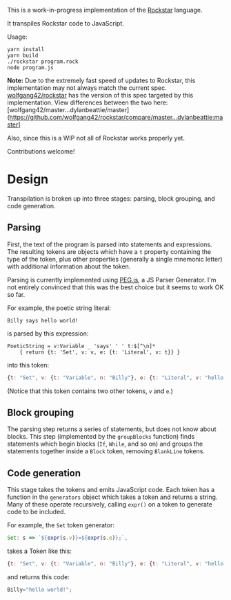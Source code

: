 This is a work-in-progress implementation of the [Rockstar](https://github.com/dylanbeattie/rockstar) language.

It transpiles Rockstar code to JavaScript.

Usage:
```
yarn install
yarn build
./rockstar program.rock
node program.js
```

**Note:** Due to the extremely fast speed of updates to Rockstar, this implementation may not always match the current spec. [wolfgang42/rockstar](https://github.com/wolfgang42/rockstar) has the version of this spec targeted by this implementation. View differences between the two here: [wolfgang42/master...dylanbeattie/master](https://github.com/wolfgang42/rockstar/compare/master...dylanbeattie:master]

Also, since this is a WIP not all of Rockstar works properly yet.

Contributions welcome!

# Design
Transpilation is broken up into three stages: parsing, block grouping, and code generation.

## Parsing
First, the text of the program is parsed into statements and expressions. The resulting tokens are objects which have a `t` property containing the type of the token, plus other properties (generally a single mnemonic letter) with additional information about the token.

Parsing is currently implemented using [PEG.js](https://pegjs.org/), a JS Parser Generator. I'm not entirely convinced that this was the best choice but it seems to work OK so far.

For example, the poetic string literal:
```
Billy says hello world!
```
is parsed by this expression:
```
PoeticString = v:Variable _ 'says' ' ' t:$[^\n]*
	{ return {t: 'Set', v: v, e: {t: 'Literal', v: t}} }
```
into this token:
```javascript
{t: "Set", v: {t: "Variable", n: "Billy"}, e: {t: "Literal", v: "hello world!"}}
```
(Notice that this token contains two other tokens, `v` and `e`.)

## Block grouping
The parsing step returns a series of statements, but does not know about blocks. This step (implemented by the `groupBlocks` function) finds statements which begin blocks (`If`, `While`, and so on) and groups the statements together inside a `Block` token, removing `BlankLine` tokens.

## Code generation
This stage takes the tokens and emits JavaScript code. Each token has a function in the `generators` object which takes a token and returns a string. Many of these operate recursively, calling `expr()` on a token to generate code to be included.

For example, the `Set` token generator:
```javascript
Set: s => `${expr(s.v)}=${expr(s.e)};`,
```
takes a Token like this:
```javascript
{t: "Set", v: {t: "Variable", n: "Billy"}, e: {t: "Literal", v: "hello world!"}}
```
and returns this code:
```javascript
Billy="hello world!";
```
